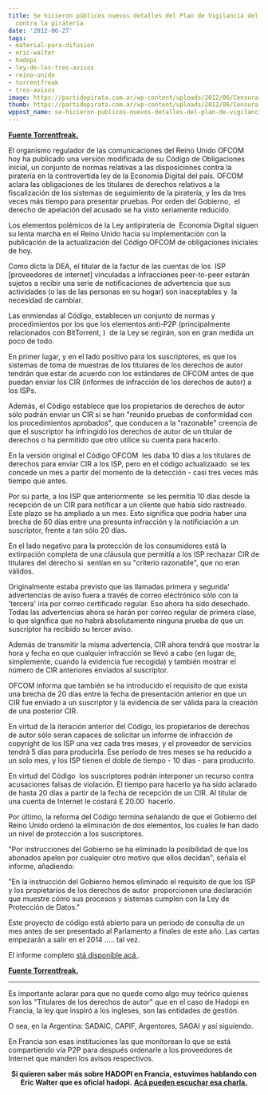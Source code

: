 ```yaml
---
title: Se hicieron públicos nuevos detalles del Plan de Vigilancia del Reino Unido
  contra la piratería
date: '2012-06-27'
tags:
- material-para-difusion
- eric-walter
- hadopi
- ley-de-los-tres-avisos
- reino-unido
- torrentfreak
- tres-avisos
image: https://partidopirata.com.ar/wp-content/uploads/2012/06/Censura-Inglaterra-Internet-FDG.jpg
thumb: https://partidopirata.com.ar/wp-content/uploads/2012/06/Censura-Inglaterra-Internet-FDG-150x150.jpg
wppost_name: se-hicieron-publicos-nuevos-detalles-del-plan-de-vigilancia-del-reino-unido-contra-la-pirateria
---
```


<strong><a href="https://torrentfreak.com/new-details-of-uk-piracy-monitoring-plan-made-public-120626/" target="_blank">Fuente Torrentfreak.</a></strong>

El organismo regulador de las comunicaciones del Reino Unido OFCOM  hoy ha publicado una versión modificada de su Código de Obligaciones inicial, un conjunto de normas relativas a las disposiciones contra la piratería en la controvertida ley de la Economía Digital del país. OFCOM aclara las obligaciones de los titulares de derechos relativos a la fiscalización de los sistemas de seguimiento de la piratería, y les da tres veces más tiempo para presentar pruebas. Por orden del Gobierno,  el derecho de apelación del acusado se ha visto seriamente reducido.

Los elementos polémicos de la Ley antipiratería de  Economía Digital siguen su lenta marcha en el Reino Unido hacia su implementación con la publicación de la actualización del Código OFCOM de obligaciones iniciales de hoy.

Como dicta la DEA, el titular de la factur de las cuentas de los  ISP [proveedores de internet] vinculadas a infracciones peer-to-peer estarán sujetos a recibir una serie de notificaciones de advertencia que sus actividades (o las de las personas en su hogar) son inaceptables y  la necesidad de cambiar.

Las enmiendas al Código, establecen un conjunto de normas y procedimientos por los que los elementos anti-P2P (principalmente relacionados con BitTorrent, )  de la Ley se regirán, son en gran medida un poco de todo.

En primer lugar, y en el lado positivo para los suscriptores, es que los sistemas de toma de muestras de los titulares de los derechos de autor tendrán que estar de acuerdo con los estándares de OFCOM antes de que puedan enviar los CIR (informes de infracción de los derechos de autor) a los ISPs.

Además, el Código establece que los propietarios de derechos de autor sólo podrán enviar un CIR si se han "reunido pruebas de conformidad con los procedimientos aprobados", que conducen a la "razonable" creencia de que el suscriptor ha infringido los derechos de autor de un titular de derechos o ha permitido que otro utilice su cuenta para hacerlo.

En la versión original el Código OFCOM  les daba 10 días a los titulares de derechos para enviar CIR a los ISP, pero en el código actualizaado  se les concede un mes a partir del momento de la detección - casi tres veces más tiempo que antes.

Por su parte, a los ISP que anteriormente  se les permitía 10 días desde la recepción de un CIR para notificar a un cliente que había sido rastreado. Este plazo se ha ampliado a un mes. Esto significa que podría haber una brecha de 60 días entre una presunta infracción y la notificiación a un suscriptor, frente a tan sólo 20 días.

En el lado negativo para la protección de los consumidores está la extirpación completa de una cláusula que permitía a los ISP rechazar CIR de titulares del derecho si  sentían en su "criterio razonable", que no eran válidos.

Originalmente estaba previsto que las llamadas primera y segunda' advertencias de aviso fuera a través de correo electrónico sólo con la 'tercera' iría por correo certificado regular. Eso ahora ha sido desechado. Todas las advertencias ahora se harán por correo regular de primera clase, lo que significa que no habrá absolutamente ninguna prueba de que un suscriptor ha recibido su tercer aviso.

Además de transmitir la misma advertencia, CIR ahora tendrá que mostrar la hora y fecha en que cualquier infracción se llevó a cabo (en lugar de, simplemente, cuando la evidencia fue recogida) y también mostrar el número de CIR anteriores enviados al suscriptor.

OFCOM informa que también se ha introducido el requisito de que exista una brecha de 20 días entre la fecha de presentación anterior en que un CIR fue enviado a un suscriptor y la evidencia de ser válida para la creación de una posterior CIR.

En virtud de la iteración anterior del Código, los propietarios de derechos de autor sólo seran capaces de solicitar un informe de infracción de copyright de los ISP una vez cada tres meses, y el proveedor de servicios tendrá 5 días para producirla. Ese período de tres meses se ha reducido a un solo mes, y los ISP tienen el doble de tiempo - 10 días - para producirlo.

En virtud del Código  los suscriptores podrán interponer un recurso contra acusaciones falsas de violación. El tiempo para hacerlo ya ha sido aclarado de hasta 20 días a partir de la fecha de recepción de un CIR. Al titular de una cuenta de Internet le costará £ 20.00  hacerlo.

Por último, la reforma del Código termina señalando de que el Gobierno del Reino Unido ordenó la eliminación de dos elementos, los cuales le han dado un nivel de protección a los suscriptores.

"Por instrucciones del Gobierno se ha eliminado la posibilidad de que los abonados apelen por cualquier otro motivo que ellos decidan", señala el informe, añadiendo:

"En la instrucción del Gobierno hemos eliminado el requisito de que los ISP y los propietarios de los derechos de autor  proporcionen una declaración que muestre cómo sus procesos y sistemas cumplen con la Ley de Protección de Datos."

Este proyecto de código está abierto para un período de consulta de un mes antes de ser presentado al Parlamento a finales de este año. Las cartas empezarán a salir en el 2014 ..... tal vez.

El informe completo <a href="http://stakeholders.ofcom.org.uk/consultations/infringement-notice/">stá disponible acá </a>.

<strong><a href="https://torrentfreak.com/new-details-of-uk-piracy-monitoring-plan-made-public-120626/" target="_blank">Fuente Torrentfreak.</a></strong>

<hr />

Es importante aclarar para que no quede como algo muy teórico quienes son los "Titulares de los derechos de autor" que en el caso de Hadopi en Francia, la ley que inspiró a los ingleses, son las entidades de gestión.

O sea, en la Argentina: SADAIC, CAPIF, Argentores, SAGAI y así siguiendo.

En Francia son esas instituciones las que monitorean lo que se está compartiendo vía P2P para después ordenarle a los proveedores de Internet que manden los avisos respectivos.
<p style="text-align: center;"><strong>Si quieren saber más sobre HADOPI en Francia, estuvimos hablando con Eric Walter que es oficial hadopi.</strong>
<strong> <a href="https://partidopirata.com.ar/2648/ahora-que-se-viene-la-criminalizacion-como-es-hadopi-en-francia-podcast">Acá pueden escuchar esa charla.</a></strong></p>
&nbsp;

